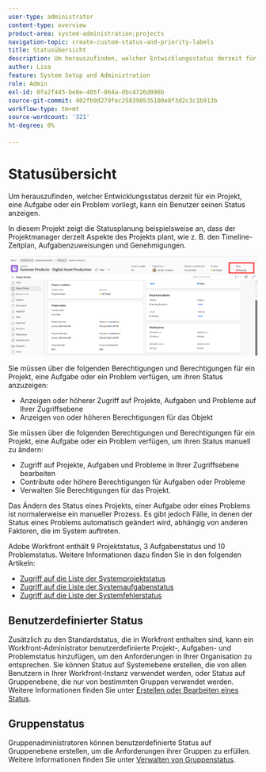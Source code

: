 ```yaml
---
user-type: administrator
content-type: overview
product-area: system-administration;projects
navigation-topic: create-custom-status-and-priority-labels
title: Statusübersicht
description: Um herauszufinden, welcher Entwicklungsstatus derzeit für ein Projekt, eine Aufgabe oder ein Problem vorliegt, kann ein Benutzer seinen Status anzeigen.
author: Lisa
feature: System Setup and Administration
role: Admin
exl-id: 0fa2f445-be8e-405f-864a-dbc4726d096b
source-git-commit: 402fb9d279fec258390535100e8f3d2c3c1b913b
workflow-type: tm+mt
source-wordcount: '321'
ht-degree: 0%

---
```


# Statusübersicht

<!-- Audited: 01/2024 -->

Um herauszufinden, welcher Entwicklungsstatus derzeit für ein Projekt, eine Aufgabe oder ein Problem vorliegt, kann ein Benutzer seinen Status anzeigen.

In diesem Projekt zeigt die Statusplanung beispielsweise an, dass der Projektmanager derzeit Aspekte des Projekts plant, wie z. B. den Timeline-Zeitplan, Aufgabenzuweisungen und Genehmigungen.

![Projektstatus-Beispiel](assets/statuses-overview.png)

Sie müssen über die folgenden Berechtigungen und Berechtigungen für ein Projekt, eine Aufgabe oder ein Problem verfügen, um ihren Status anzuzeigen:

* Anzeigen oder höherer Zugriff auf Projekte, Aufgaben und Probleme auf Ihrer Zugriffsebene
* Anzeigen von oder höheren Berechtigungen für das Objekt

Sie müssen über die folgenden Berechtigungen und Berechtigungen für ein Projekt, eine Aufgabe oder ein Problem verfügen, um ihren Status manuell zu ändern:

* Zugriff auf Projekte, Aufgaben und Probleme in Ihrer Zugriffsebene bearbeiten
* Contribute oder höhere Berechtigungen für Aufgaben oder Probleme
* Verwalten Sie Berechtigungen für das Projekt.

Das Ändern des Status eines Projekts, einer Aufgabe oder eines Problems ist normalerweise ein manueller Prozess. Es gibt jedoch Fälle, in denen der Status eines Problems automatisch geändert wird, abhängig von anderen Faktoren, die im System auftreten.

Adobe Workfront enthält 9 Projektstatus, 3 Aufgabenstatus und 10 Problemstatus. Weitere Informationen dazu finden Sie in den folgenden Artikeln:

* [Zugriff auf die Liste der Systemprojektstatus](../../../administration-and-setup/customize-workfront/creating-custom-status-and-priority-labels/project-statuses.md)
* [Zugriff auf die Liste der Systemaufgabenstatus](../../../administration-and-setup/customize-workfront/creating-custom-status-and-priority-labels/task-statuses.md)
* [Zugriff auf die Liste der Systemfehlerstatus](../../../administration-and-setup/customize-workfront/creating-custom-status-and-priority-labels/issue-statuses.md)

## Benutzerdefinierter Status

Zusätzlich zu den Standardstatus, die in Workfront enthalten sind, kann ein Workfront-Administrator benutzerdefinierte Projekt-, Aufgaben- und Problemstatus hinzufügen, um den Anforderungen in Ihrer Organisation zu entsprechen. Sie können Status auf Systemebene erstellen, die von allen Benutzern in Ihrer Workfront-Instanz verwendet werden, oder Status auf Gruppenebene, die nur von bestimmten Gruppen verwendet werden. Weitere Informationen finden Sie unter [Erstellen oder Bearbeiten eines Status](../../../administration-and-setup/customize-workfront/creating-custom-status-and-priority-labels/create-or-edit-a-status.md).

## Gruppenstatus

Gruppenadministratoren können benutzerdefinierte Status auf Gruppenebene erstellen, um die Anforderungen ihrer Gruppen zu erfüllen. Weitere Informationen finden Sie unter [Verwalten von Gruppenstatus](../../../administration-and-setup/manage-groups/manage-group-statuses/manage-group-statuses.md).
